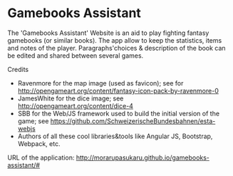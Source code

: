 # Gamebooks Assistant

The 'Gamebooks Assistant' Website is an aid to play fighting fantasy gamebooks (or similar books). The app allow to keep
the statistics, items and notes of the player. Paragraphs'choices & description of the book can be edited and shared
between several games.

Credits
* Ravenmore for the map image (used as favicon); see for http://opengameart.org/content/fantasy-icon-pack-by-ravenmore-0
* JamesWhite for the dice image; see http://opengameart.org/content/dice-4
* SBB for the Web/JS framework used to build the initial version of the game; see https://github.com/SchweizerischeBundesbahnen/esta-webjs
* Authors of all these cool libraries&tools like Angular JS, Bootstrap, Webpack, etc.

URL of the application: http://morarupasukaru.github.io/gamebooks-assistant/#